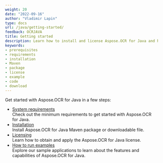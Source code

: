 ```yaml
---
weight: 20
date: "2022-09-16"
author: "Vladimir Lapin"
type: docs
url: /java/getting-started/
feedback: OCRJAVA
title: Getting started
description: Learn how to install and license Aspose.OCR for Java and how to write simple OCR applications.
keywords:
- prerequisites
- requirements
- installation
- Maven
- package
- license
- example
- code
- download
---
```


Get started with Aspose.OCR for Java in a few steps:

- [System requirements](/ocr/java/system-requirements/)  
  Check out the minimum requirements to get started with Aspose.OCR for Java.
- [Installation](/ocr/java/installation/)  
  Install Aspose.OCR for Java Maven package or downloadable file.
- [Licensing](/ocr/java/licensing/)  
  Learn how to obtain and apply the Aspose.OCR for Java license.
- [How to run examples](/ocr/java/how-to-run-the-examples/)  
  Explore our sample applications to learn about the features and capabilities of Aspose.OCR for Java.
